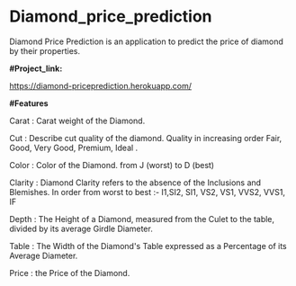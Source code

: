 # Diamond_price_prediction
Diamond Price Prediction is an application to predict the price of diamond by their properties.

**#Project_link:**

https://diamond-priceprediction.herokuapp.com/

**#Features**

Carat : Carat weight of the Diamond.

Cut : Describe cut quality of the diamond. Quality in increasing order Fair, Good, Very Good, Premium, Ideal .

Color : Color of the Diamond. from J (worst) to D (best)

Clarity : Diamond Clarity refers to the absence of the Inclusions and Blemishes. In order from worst to best :- I1,SI2, SI1, VS2, VS1, VVS2, VVS1, IF

Depth : The Height of a Diamond, measured from the Culet to the table, divided by its average Girdle Diameter.

Table : The Width of the Diamond's Table expressed as a Percentage of its Average Diameter.

Price : the Price of the Diamond.
